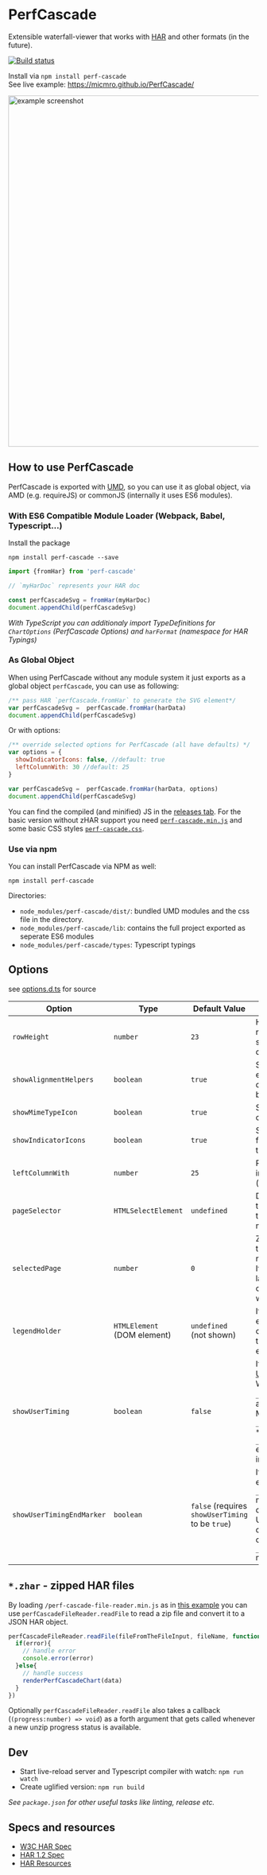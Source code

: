 # PerfCascade
Extensible waterfall-viewer that works with [HAR](http://www.softwareishard.com/blog/har-12-spec/) and other formats (in the future).

[![Build status][travis-image]][travis-url]

Install via `npm install perf-cascade`<br/>
See live example: https://micmro.github.io/PerfCascade/

<img src="https://raw.githubusercontent.com/micmro/PerfCascade/gh-pages/img/PerfCascade-sample2.png" alt="example screenshot" width="704" height="707">

## How to use PerfCascade
PerfCascade is exported with [UMD](https://github.com/umdjs/umd), so you can use it as global object, via AMD (e.g. requireJS) or commonJS (internally it uses ES6 modules).

### With ES6 Compatible Module Loader (Webpack, Babel, Typescript...)
Install the package
```
npm install perf-cascade --save
````

```javascript
import {fromHar} from 'perf-cascade'

// `myHarDoc` represents your HAR doc

const perfCascadeSvg = fromHar(myHarDoc)
document.appendChild(perfCascadeSvg)
```

_With TypeScript you can additionaly import TypeDefinitions for `ChartOptions` (PerfCascade Options) and `harFormat` (namespace for HAR Typings)_

### As Global Object
When using PerfCascade without any module system it just exports as a global object `perfCascade`, you can use as following:
```javascript
/** pass HAR `perfCascade.fromHar` to generate the SVG element*/
var perfCascadeSvg =  perfCascade.fromHar(harData)
document.appendChild(perfCascadeSvg)
```

Or with options:
```javascript
/** override selected options for PerfCascade (all have defaults) */
var options = {
  showIndicatorIcons: false, //default: true
  leftColumnWith: 30 //default: 25
}

var perfCascadeSvg =  perfCascade.fromHar(harData, options)
document.appendChild(perfCascadeSvg)
```

You can find the compiled (and minified) JS in the [releases tab](https://github.com/micmro/PerfCascade/releases). For the basic version without zHAR support you need [`perf-cascade.min.js`](https://github.com/micmro/PerfCascade/blob/release/perf-cascade.min.js) and some basic CSS styles [`perf-cascade.css`](https://github.com/micmro/PerfCascade/blob/release/perf-cascade.css).

### Use via npm
You can install PerfCascade via NPM as well:
```
npm install perf-cascade
```

Directories:
- `node_modules/perf-cascade/dist/`: bundled UMD modules and the css file in the directory.
- `node_modules/perf-cascade/lib`: contains the full project exported as seperate ES6 modules
- `node_modules/perf-cascade/types`: Typescript typings

## Options
see [options.d.ts](https://github.com/micmro/PerfCascade/blob/master/src/ts/typing/options.ts) for source

| Option      | Type | Default Value | Description |
| ----------- | ---- | ------- | ----------- |
| `rowHeight` | `number` | `23` | Height of every request bar block plus spacer pixel (in px) default: 23 |
| `showAlignmentHelpers` | `boolean` | `true` | Show verticale lines to easier spot potential dependencies/blocking between requests |
| `showMimeTypeIcon` | `boolean` | `true` |  Show mime type icon on the left |
| `showIndicatorIcons` | `boolean` | `true` |  Show warning icons for potential issues on the left |
| `leftColumnWith` | `number` | `25` | Relative width of the info column on the left (in percent) |
| `pageSelector` | `HTMLSelectElement` | `undefined` | DOM `<select>` element to use to select a run if the HAR contains multiple runs. |
| `selectedPage` | `number` | `0` | Zero-based index of the page to initially render.<br/>If `selectedPage` is larger than the number of pages the last page will be selected. |
| `legendHolder` | `HTMLElement`<br/>(DOM element) | `undefined` <br/>(not shown) | If set a legend explaining the waterfall colours is rendered in the `legendHolder` DOM element. |
| `showUserTiming` | `boolean` | `false` | If enabled the [UserTiming](https://developer.mozilla.org/en-US/docs/Web/API/User_Timing_API) data in WebPageTest's format `_userTime.*` get parsed and rendered as well.<br/>Matching `_userTime.startTimer-*` and `_userTime.endTimer-*` entries get combined into one block. |
| `showUserTimingEndMarker` | `boolean` | `false` (requires `showUserTiming` to be `true`) | If `showUserTiming` is enabled all `_userTime.endTimer-*` marker are hidden by default, only the UserTiming's start and duration is shown. This option also adds an `_userTime.endTimer-*` marker.

## `*.zhar` - zipped HAR files
By loading `/perf-cascade-file-reader.min.js` as in [this example](https://github.com/micmro/PerfCascade/blob/master/src/index.html#L78-L86) you can use `perfCascadeFileReader.readFile` to read a zip file and convert it to a JSON HAR object.

```javascript
perfCascadeFileReader.readFile(fileFromTheFileInput, fileName, function(error, data){
  if(error){
    // handle error
    console.error(error)
  }else{
    // handle success
    renderPerfCascadeChart(data)
  }
})
```

Optionally `perfCascadeFileReader.readFile` also takes a callback (`(progress:number) => void`) as a forth argument
that gets called whenever a new unzip progress status is available.


## Dev
- Start live-reload server and Typescript compiler with watch: `npm run watch`
- Create uglified version: `npm run build`

_See `package.json` for other useful tasks like linting, release etc._

## Specs and resources

- [W3C HAR Spec](https://w3c.github.io/web-performance/specs/HAR/Overview.html)
- [HAR 1.2 Spec](http://www.softwareishard.com/blog/har-12-spec)
- [HAR Resources](https://github.com/ahmadnassri/har-resources)

[travis-image]: https://img.shields.io/travis/micmro/PerfCascade.svg?style=flat-square
[travis-url]: https://travis-ci.org/micmro/PerfCascade
